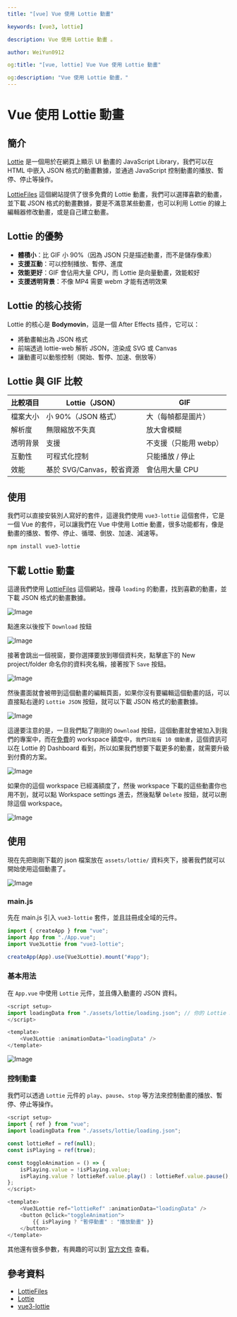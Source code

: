 ```yaml
---
title: "[vue] Vue 使用 Lottie 動畫"

keywords: [vue3, lottie]

description: Vue 使用 Lottie 動畫 。

author: WeiYun0912

og:title: "[vue, lottie] Vue Vue 使用 Lottie 動畫"

og:description: "Vue 使用 Lottie 動畫，"
---
```


# Vue 使用 Lottie 動畫

## 簡介

[Lottie](https://lottiefiles.com/) 是一個用於在網頁上顯示 UI 動畫的 JavaScript Library，我們可以在 HTML 中嵌入 JSON 格式的動畫數據，並通過 JavaScript 控制動畫的播放、暫停、停止等操作。

[LottieFiles](https://lottiefiles.com/featured-free-animations) 這個網站提供了很多免費的 Lottie 動畫，我們可以選擇喜歡的動畫，並下載 JSON 格式的動畫數據，要是不滿意某些動畫，也可以利用 Lottie 的線上編輯器修改動畫，或是自己建立動畫。

## Lottie 的優勢

-   **體積小**：比 GIF 小 90%（因為 JSON 只是描述動畫，而不是儲存像素）
-   **支援互動**：可以控制播放、暫停、進度
-   **效能更好**：GIF 會佔用大量 CPU，而 Lottie 是向量動畫，效能較好
-   **支援透明背景**：不像 MP4 需要 webm 才能有透明效果

## Lottie 的核心技術

Lottie 的核心是 **Bodymovin**，這是一個 After Effects 插件，它可以：

-   將動畫輸出為 JSON 格式
-   前端透過 lottie-web 解析 JSON，渲染成 SVG 或 Canvas
-   讓動畫可以動態控制（開始、暫停、加速、倒放等）

## Lottie 與 GIF 比較

| 比較項目 | Lottie（JSON）            | GIF                   |
| -------- | ------------------------- | --------------------- |
| 檔案大小 | 小 90%（JSON 格式）       | 大（每幀都是圖片）    |
| 解析度   | 無限縮放不失真            | 放大會模糊            |
| 透明背景 | 支援                      | 不支援（只能用 webp） |
| 互動性   | 可程式化控制              | 只能播放 / 停止       |
| 效能     | 基於 SVG/Canvas，較省資源 | 會佔用大量 CPU        |

## 使用

我們可以直接安裝別人寫好的套件，這邊我們使用 `vue3-lottie` 這個套件，它是一個 Vue 的套件，可以讓我們在 Vue 中使用 Lottie 動畫，很多功能都有，像是動畫的播放、暫停、停止、循環、倒放、加速、減速等。

```bash
npm install vue3-lottie
```

## 下載 Lottie 動畫

這邊我們使用 [LottieFiles](https://lottiefiles.com/featured-free-animations) 這個網站，搜尋 `loading` 的動畫，找到喜歡的動畫，並下載 JSON 格式的動畫數據。

![Image](https://i.imgur.com/UbjskN5.png)

點進來以後按下 `Download` 按鈕

![Image](https://i.imgur.com/WcJIJX0.png)

接著會跳出一個視窗，要你選擇要放到哪個資料夾，點擊底下的 New project/folder 命名你的資料夾名稱，接著按下 `Save` 按鈕。

![Image](https://i.imgur.com/hbkWjw9.png)

然後畫面就會被帶到這個動畫的編輯頁面，如果你沒有要編輯這個動畫的話，可以直接點右邊的 `Lottie JSON` 按鈕，就可以下載 JSON 格式的動畫數據。

![Image](https://i.imgur.com/EYyPDjG.png)

這邊要注意的是，一旦我們點了剛剛的 `Download` 按鈕，這個動畫就會被加入到我們的專案中，而在[免費](https://help.lottiefiles.com/hc/en-us/articles/16240626895385-Update-on-Upload-Limits-in-Free-Workspace)的 workspace 額度中，`我們只能有 10 個動畫`，這個資訊可以在 Lottie 的 Dashboard 看到，所以如果我們想要下載更多的動畫，就需要升級到付費的方案。

![Image](https://i.imgur.com/RHNKVaB.png)

如果你的這個 workspace 已經滿額度了，然後 workspace 下載的這些動畫你也用不到，就可以點 Workspace settings 進去，然後點擊 `Delete` 按鈕，就可以刪除這個 workspace。

![Image](https://i.imgur.com/KLzflVL.png)

## 使用

現在先把剛剛下載的 json 檔案放在 `assets/lottie/` 資料夾下，接著我們就可以開始使用這個動畫了。

![Image](https://i.imgur.com/AcyMV1O.png)

### main.js

先在 main.js 引入 `vue3-lottie` 套件，並且註冊成全域的元件。

```javascript
import { createApp } from "vue";
import App from "./App.vue";
import Vue3Lottie from "vue3-lottie";

createApp(App).use(Vue3Lottie).mount("#app");
```

### 基本用法

在 `App.vue` 中使用 `Lottie` 元件，並且傳入動畫的 JSON 資料。

```javascript
<script setup>
import loadingData from "./assets/lottie/loading.json"; // 你的 Lottie JSON 檔案
</script>

<template>
    <Vue3Lottie :animationData="loadingData" />
</template>
```

![Image](https://i.imgur.com/pmZfjLj.png)

### 控制動畫

我們可以透過 `Lottie` 元件的 `play`、`pause`、`stop` 等方法來控制動畫的播放、暫停、停止等操作。

```javascript
<script setup>
import { ref } from "vue";
import loadingData from "./assets/lottie/loading.json";

const lottieRef = ref(null);
const isPlaying = ref(true);

const toggleAnimation = () => {
    isPlaying.value = !isPlaying.value;
    isPlaying.value ? lottieRef.value.play() : lottieRef.value.pause();
};
</script>

<template>
    <Vue3Lottie ref="lottieRef" :animationData="loadingData" />
    <button @click="toggleAnimation">
        {{ isPlaying ? "暫停動畫" : "播放動畫" }}
    </button>
</template>
```

其他還有很多參數，有興趣的可以到 [官方文件](https://vue3-lottie.vercel.app/api/props) 查看。

## 參考資料

-   [LottieFiles](https://lottiefiles.com/featured-free-animations)
-   [Lottie](https://lottiefiles.com/)
-   [vue3-lottie](https://github.com/megasanjay/vue3-lottie)
